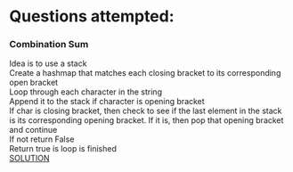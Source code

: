 # Questions attempted:

### Combination Sum
Idea is to use a stack <br />
Create a hashmap that matches each closing bracket to its corresponding open bracket <br />
Loop through each character in the string <br />
Append it to the stack if character is opening bracket <br />
If char is closing bracket, then check to see if the last element in the stack is its corresponding opening bracket. If it is, then pop that opening bracket and continue <br />
If not return False <br />
Return true is loop is finished <br />
[SOLUTION](https://www.youtube.com/watch?v=WTzjTskDFMg)
